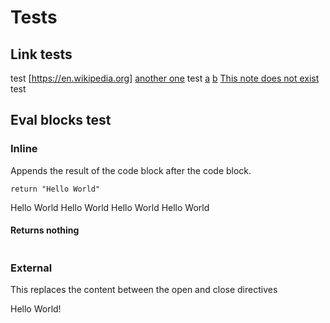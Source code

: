 # Tests

## Link tests

test
[https://en.wikipedia.org]
[another one](https://google.com)
test
[a](a.md)
[b](b.md)
[This note does not exist](gamer/)
test

## Eval blocks test

### Inline

Appends the result of the code block after the code block.

```lua, eval
return "Hello World"
```

Hello World
Hello World
Hello World
Hello World

#### Returns nothing

```lua, eval

```

### External

This replaces the content between the open and close directives

<!-- NVN_EVAL ./my_eval_script.lua -->

Hello World!

<!-- NVN_EVAL end -->

<!-- NVN_EVAL ./non_existent.lua -->
<!-- NVN_EVAL end -->
